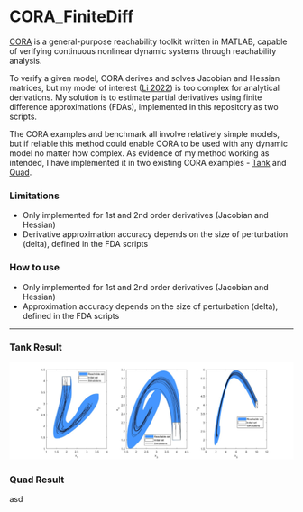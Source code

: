 # CORA_FiniteDiff

[CORA](https://github.com/TUMcps/CORA) is a general-purpose reachability toolkit written in MATLAB, capable of verifying continuous nonlinear dynamic systems through reachability analysis.

To verify a given model, CORA derives and solves Jacobian and Hessian matrices, but my model of interest ([Li 2022](https://doi.org/10.1017/jfm.2022.89)) is too complex for analytical derivations. My solution is to estimate partial derivatives using finite difference approximations (FDAs), implemented in this repository as two scripts.

The CORA examples and benchmark all involve relatively simple models, but if reliable this method could enable CORA to be used with any dynamic model no matter how complex. As evidence of my method working as intended, I have implemented it in two existing CORA examples - [Tank](https://github.com/TUMcps/CORA/blob/master/examples/contDynamics/nonlinearSys/example_nonlinear_reach_01_tank.m) and [Quad](https://github.com/TUMcps/CORA/blob/master/examples/contDynamics/neurNetContrSys/benchmark_neuralNet_reach_09_QUAD.m).

### Limitations

* Only implemented for 1st and 2nd order derivatives (Jacobian and Hessian)
* Derivative approximation accuracy depends on the size of perturbation (delta), defined in the FDA scripts

### How to use 

* Only implemented for 1st and 2nd order derivatives (Jacobian and Hessian)
* Approximation accuracy depends on the size of perturbation (delta), defined in the FDA scripts

<hr style="height: 1px;">

### Tank Result

<img src="https://github.com/ckessler2/CORA_FiniteDiff/blob/main/CORA_FiniteDiff_Tank.jpg">

### Quad Result

asd
